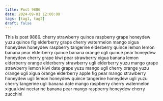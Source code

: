 ```yaml
---
title: Post 9886
date: 2024-09-01 12:00:00
tags: [tag1, tag2]
draft: false
---
```

This is post 9886.
cherry
strawberry
quince
raspberry
grape
honeydew
yuzu
quince
fig
elderberry
grape
cherry
watermelon
mango
xigua
honeydew
honeydew
raspberry
tangerine
elderberry
quince
lemon
lemon
banana
pear
elderberry
quince
banana
orange
ugli
quince
pear
honeydew
honeydew
cherry
grape
kiwi
pear
strawberry
xigua
banana
lemon
elderberry
orange
elderberry
strawberry
ugli
elderberry
yuzu
mango
grape
strawberry
lemon
kiwi
date
grape
yuzu
mango
ugli
cherry
orange
yuzu
orange
ugli
xigua
orange
elderberry
apple
fig
pear
mango
strawberry
honeydew
ugli
lemon
honeydew
quince
tangerine
honeydew
ugli
yuzu
cherry
tangerine
ugli
banana
date
mango
raspberry
cherry
watermelon
xigua
kiwi
nectarine
banana
pear
mango
raspberry
honeydew
cherry
zucchini
